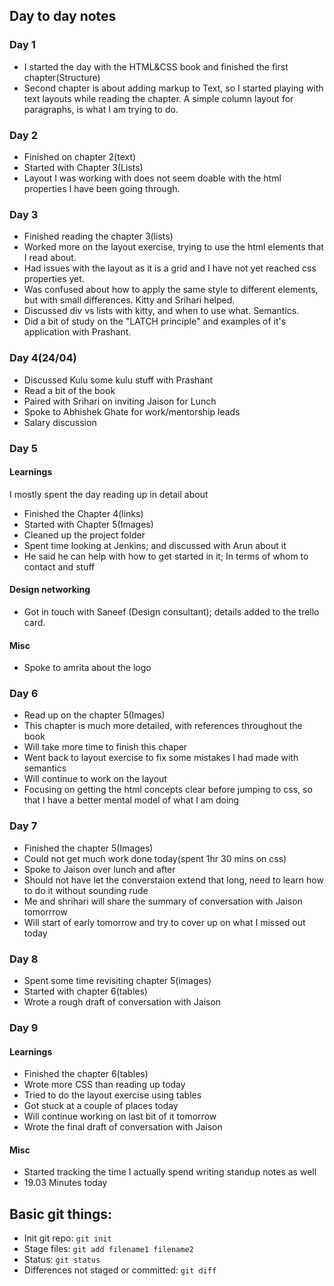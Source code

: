 ## Day to day notes

### Day 1

- I started the day with the HTML&CSS book and finished the first chapter(Structure)
- Second chapter is about adding markup to Text, so I started playing with text layouts while reading the chapter.  A simple column layout for paragraphs, is what I am trying to do.


### Day 2
- Finished on chapter 2(text)
- Started with Chapter 3(Lists)
- Layout I was working with does not seem doable with the html properties I have been going through.


### Day 3
- Finished reading the chapter 3(lists)
- Worked more on the layout exercise, trying to use the html elements that I read about. 
- Had issues with the layout as it is a grid and I have not yet reached css properties yet. 
- Was confused about how to apply the same style to different elements, but with small differences. Kitty and Srihari helped.
- Discussed div vs lists with kitty, and when to use what. Semantics.
- Did a bit of study on the "LATCH principle" and examples of it's application with Prashant.


### Day 4(24/04)
- Discussed Kulu some kulu stuff with Prashant
- Read a bit of the book
- Paired with Srihari on inviting Jaison for Lunch
- Spoke to Abhishek Ghate for work/mentorship leads
- Salary discussion


### Day 5

#### Learnings
I mostly spent the day reading up in detail about 
- Finished the Chapter 4(links)
- Started with Chapter 5(Images)
- Cleaned up the project folder
- Spent time looking at Jenkins; and discussed with Arun about it
- He said he can help with how to get started in it; In terms of whom to contact and stuff

#### Design networking
- Got in touch with Saneef (Design consultant); details added to the trello card.

#### Misc
- Spoke to amrita about the logo

### Day 6
- Read up on the chapter 5(Images)
- This chapter is much more detailed, with references throughout the book
- Will take more time to finish this chaper
- Went back to layout exercise to fix some mistakes I had made with semantics
- Will continue to work on the layout
- Focusing on getting the html concepts clear before jumping to css, so that I have a better mental model of what I am doing

### Day 7
- Finished the chapter 5(Images)
- Could not get much work done today(spent 1hr 30 mins on css)
- Spoke to Jaison over lunch and after
- Should not have let the converstaion extend that long, need to learn how to do it without sounding rude
- Me and shrihari will share the summary of conversation with Jaison tomorrrow
- Will start of early tomorrow and try to cover up on what I missed out today

### Day 8
- Spent some time revisiting chapter 5(images)
- Started with chapter 6(tables)
- Wrote a rough draft of conversation with Jaison 

### Day 9

#### Learnings
- Finished the chapter 6(tables)
- Wrote more CSS than reading up today
- Tried to do the layout exercise using tables
- Got stuck at a couple of places today
- Will continue working on last bit of it tomorrow 
- Wrote the final draft of conversation with Jaison

#### Misc
- Started tracking the time I actually spend writing standup notes as well
- 19.03 Minutes today

## Basic git things:

- Init git repo: `git init`
- Stage files: `git add filename1 filename2 `
- Status: `git status`
- Differences not staged or committed: `git diff`
